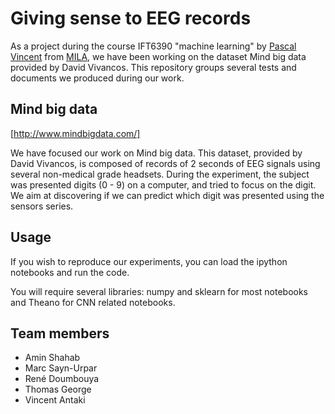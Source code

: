 # Giving sense to EEG records

As a project during the course IFT6390 "machine learning" by [Pascal Vincent](http://www.iro.umontreal.ca/~vincentp/) from [MILA](http://www.mila.umontreal.ca/), we have been working on the dataset Mind big data provided by David Vivancos. This repository groups several tests and documents we produced during our work.

## Mind big data

[http://www.mindbigdata.com/]

We have focused our work on Mind big data. This dataset, provided by David Vivancos, is composed of records of 2 seconds of EEG signals using several non-medical grade headsets. During the experiment, the subject was presented digits (0 - 9) on a computer, and tried to focus on the digit. We aim at discovering if we can predict which digit was presented using the sensors series.

## Usage

If you wish to reproduce our experiments, you can load the ipython notebooks and run the code.

You will require several libraries: numpy and sklearn for most notebooks and Theano for CNN related notebooks.

## Team members
	
 - Amin Shahab
 - Marc Sayn-Urpar
 - René Doumbouya
 - Thomas George
 - Vincent Antaki